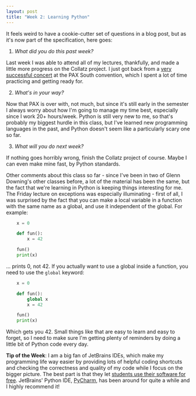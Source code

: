 ```yaml
---
layout: post
title: "Week 2: Learning Python"
---
```


It feels weird to have a cookie-cutter set of questions in a blog post, but as it's now part of the specification, here goes:

1) *What did you do this past week?*

Last week I was able to attend all of my lectures, thankfully, and made a little more progress on the Collatz project. I just got back from a [very successful concert](http://hawesdomingue.github.io/images/pax_returners_selfie.png) at the PAX South convention, which I spent a lot of time practicing and getting ready for.

2) *What's in your way?*

Now that PAX is over with, not much, but since it's still early in the semester I always worry about how I'm going to manage my time best, especially since I work 20+ hours/week. Python is still very new to me, so that's probably my biggest hurdle in this class, but I've learned new programming languages in the past, and Python doesn't seem like a particularly scary one so far.

3) *What will you do next week?*

If nothing goes horribly wrong, finish the Collatz project of course. Maybe I can even make mine fast, by Python standards.

Other comments about this class so far - since I've been in two of Glenn Downing's other classes before, a lot of the material has been the same, but the fact that we're learning in Python is keeping things interesting for me. The Friday lecture on exceptions was especially illuminating - first of all, I was surprised by the fact that you can make a local variable in a function with the same name as a global, and use it independent of the global. For example:
```python
	x = 0

	def fun():
		x = 42

	fun()
	print(x)
```

... prints 0, not 42. If you actually want to use a global inside a function, you need to use the `global` keyword:

```python
	x = 0

	def fun():
		global x
		x = 42

	fun()
	print(x)
```
Which gets you 42. Small things like that are easy to learn and easy to forget, so I need to make sure I'm getting plenty of reminders by doing a little bit of Python code every day.

**Tip of the Week**: I am a big fan of JetBrains IDEs, which make my programming life way easier by providing lots of helpful coding shortcuts and checking the correctness and quality of my code while I focus on the bigger picture. The best part is that they let [students use their software for free](https://www.jetbrains.com/student/). JetBrains' Python IDE, [PyCharm](https://www.jetbrains.com/pycharm/), has been around for quite a while and I highly recommend it!